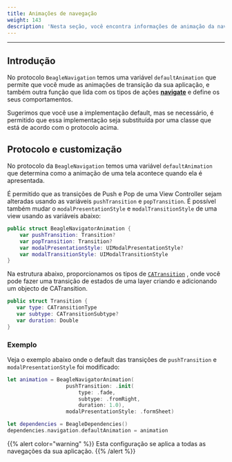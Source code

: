 ```yaml
---
title: Animações de navegação
weight: 143
description: 'Nesta seção, você encontra informações de animação da navegação entre telas.'
---
```


---

## Introdução

No protocolo `BeagleNavigation` temos uma variável `defaultAnimation` que permite que você mude as animações de transição da sua aplicação, e também outra função  que lida com os tipos de ações [**navigate**](../../../api/acoes/navigate/) e define os seus comportamentos. 

Sugerimos que você use a implementação default, mas se necessário, é permitido que essa implementação seja substituída por uma classe que está de acordo com o protocolo acima.

## Protocolo e customização

No protocolo da `BeagleNavigation` temos uma variável `defaultAnimation` que determina como a animação de uma tela acontece quando ela é apresentada.

É permitido que as transições de Push e Pop de uma View Controller sejam alteradas usando as variáveis `pushTransition` e `popTransition`. É possível também mudar o `modalPresentationStyle` e `modalTransitionStyle` de uma view usando as variáveis abaixo: 

```swift
public struct BeagleNavigatorAnimation {
    var pushTransition: Transition?
    var popTransition: Transition?
    var modalPresentationStyle: UIModalPresentationStyle?
    var modalTransitionStyle: UIModalTransitionStyle   
}
```

Na estrutura abaixo, proporcionamos os tipos de [`CATransition`](https://developer.apple.com/documentation/quartzcore/catransition) , onde você pode fazer uma transição de estados de uma layer criando e adicionando um objecto de CATransition.

```swift
public struct Transition {
   var type: CATransitionType
   var subtype: CATransitionSubtype?
   var duration: Double
}
```

### **Exemplo**

Veja o exemplo abaixo onde o default das transições de `pushTransition` e `modalPresentationStyle` foi modificado: 

```swift
let animation = BeagleNavigatorAnimation(
                   pushTransition: .init(
                       type: .fade, 
                       subtype: .fromRight, 
                       duration: 1.0), 
                   modalPresentationStyle: .formSheet)

let dependencies = BeagleDependencies()
dependencies.navigation.defaultAnimation = animation

```

{{% alert color="warning" %}}
Esta configuração se aplica a todas as navegações da sua aplicação.
{{% /alert %}}
